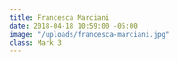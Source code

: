 ```yaml
---
title: Francesca Marciani
date: 2018-04-18 10:59:00 -05:00
image: "/uploads/francesca-marciani.jpg"
class: Mark 3
---
```


